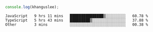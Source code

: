 ```js
console.log(khanguslee);
```

<!--START_SECTION:waka-->

```text
JavaScript   9 hrs 11 mins   ███████████████▒░░░░░░░░░   60.78 %
TypeScript   5 hrs 43 mins   █████████▒░░░░░░░░░░░░░░░   37.88 %
Other        3 mins          ░░░░░░░░░░░░░░░░░░░░░░░░░   00.38 %
```

<!--END_SECTION:waka-->

<!--
**khanguslee/khanguslee** is a ✨ _special_ ✨ repository because its `README.md` (this file) appears on your GitHub profile.

Here are some ideas to get you started:

- 🔭 I’m currently working on ...
- 🌱 I’m currently learning ...
- 👯 I’m looking to collaborate on ...
- 🤔 I’m looking for help with ...
- 💬 Ask me about ...
- 📫 How to reach me: ...
- 😄 Pronouns: ...
- ⚡ Fun fact: ...
-->
